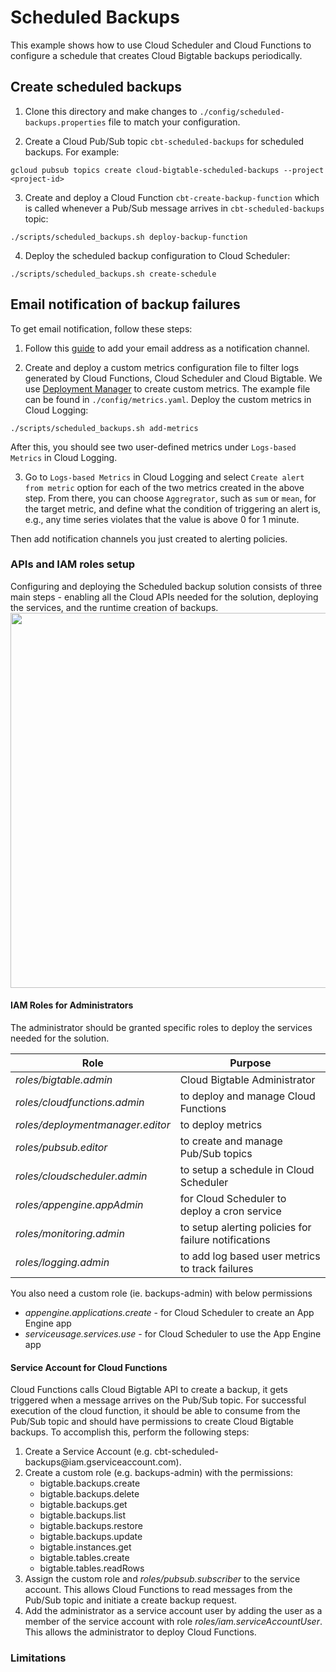 # Scheduled Backups

This example shows how to use Cloud Scheduler and Cloud Functions to configure a schedule that creates Cloud Bigtable backups periodically.

## Create scheduled backups

1. Clone this directory and make changes to `./config/scheduled-backups.properties` file to match your configuration.

2. Create a Cloud Pub/Sub topic `cbt-scheduled-backups` for scheduled backups. For example:

```
gcloud pubsub topics create cloud-bigtable-scheduled-backups --project <project-id>
```

3. Create and deploy a Cloud Function `cbt-create-backup-function` which is called whenever a Pub/Sub message arrives in `cbt-scheduled-backups` topic:

```
./scripts/scheduled_backups.sh deploy-backup-function
```

4. Deploy the scheduled backup configuration to Cloud Scheduler:

```
./scripts/scheduled_backups.sh create-schedule
```

## Email notification of backup failures
To get email notification, follow these steps:

1. Follow this [guide](https://cloud.google.com/monitoring/support/notification-options#email) to add your email address as a notification channel.

2. Create and deploy a custom metrics configuration file to filter logs generated by Cloud Functions, Cloud Scheduler and Cloud Bigtable.
We use [Deployment Manager](https://cloud.google.com/deployment-manager/docs/quickstart) to create custom metrics. 
The example file can be found in `./config/metrics.yaml`. Deploy the custom metrics in Cloud Logging:

```
./scripts/scheduled_backups.sh add-metrics
```
After this, you should see two user-defined metrics under `Logs-based Metrics` in Cloud Logging.

3. Go to `Logs-based Metrics` in Cloud Logging and select `Create alert from metric` option for each of the two metrics created in the above step.
From there, you can choose `Aggregrator`, such as `sum` or `mean`, for the target metric, and define what the condition of triggering an alert is,
e.g., any time series violates that the value is above 0 for 1 minute.

Then add notification channels you just created to alerting policies.

### APIs and IAM roles setup

Configuring and deploying the Scheduled backup solution consists of three main steps - enabling all the Cloud APIs needed for the solution, deploying the services, and the runtime creation of backups.
<img src="https://drive.google.com/uc?export=view&id=1YHUh5FKSuNMTSj6_E7Ehsq31RHNPu2Wu" width="600" height="auto" />

#### IAM Roles for Administrators
The administrator should be granted specific roles to deploy the services needed for the solution.

| Role | Purpose |
| - |- |
| <em>roles/bigtable.admin</em> | Cloud Bigtable Administrator |
| <em>roles/cloudfunctions.admin</em> | to deploy and manage Cloud Functions |
| <em>roles/deploymentmanager.editor</em> | to deploy metrics |
| <em>roles/pubsub.editor</em> | to create and manage Pub/Sub topics |
| <em>roles/cloudscheduler.admin</em> | to setup a schedule in Cloud Scheduler |
| <em>roles/appengine.appAdmin</em> | for Cloud Scheduler to deploy a cron service |
| <em>roles/monitoring.admin</em> | to setup alerting policies for failure notifications |
| <em>roles/logging.admin</em> | to add log based user metrics to track failures |

You also need a custom role (ie. backups-admin) with below permissions
* <em>appengine.applications.create</em> - for Cloud Scheduler to create an App Engine app
* <em>serviceusage.services.use</em> - for Cloud Scheduler to use the App Engine app

#### Service Account for Cloud Functions
Cloud Functions calls Cloud Bigtable API to create a backup, it gets triggered when a message arrives on the Pub/Sub topic. For successful execution of the cloud function, it should be able to consume from the Pub/Sub topic and should have permissions to create Cloud Bigtable backups. To accomplish this, perform the following steps:

1. Create a Service Account (e.g. cbt-scheduled-backups@<PROJECT>iam.gserviceaccount.com).
2. Create a custom role (e.g. backups-admin) with the permissions:
    * bigtable.backups.create
    * bigtable.backups.delete
    * bigtable.backups.get
    * bigtable.backups.list
    * bigtable.backups.restore
    * bigtable.backups.update
    * bigtable.instances.get
    * bigtable.tables.create
    * bigtable.tables.readRows
3. Assign the custom role and <em>roles/pubsub.subscriber</em> to the service account. This allows Cloud Functions to read messages from the Pub/Sub topic and initiate a create backup request.
4. Add the administrator as a service account user by adding the user as a member of the service account with role <em>roles/iam.serviceAccountUser</em>. This allows the administrator to deploy Cloud Functions.

### Limitations
